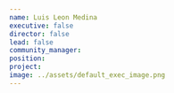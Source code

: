```yaml
---
name: Luis Leon Medina
executive: false
director: false
lead: false
community_manager:   
position:  
project:  
image: ../assets/default_exec_image.png
---
```

